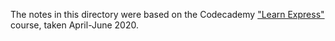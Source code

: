 The notes in this directory were based on the Codecademy ["Learn Express"](https://www.codecademy.com/learn/learn-express) course, taken April-June 2020.
